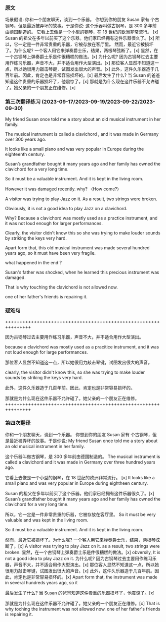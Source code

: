 ### 原文
场景假设: 
你和一个朋友聊天，谈到一个乐器。 
你想到你的朋友 Susan 家有 个古钢琴，但是最近被弄坏的故事。于是你说:
这个乐器叫做古钢琴，是 300 多年前由德国制造的。
它看上去像是一个小型的钢琴，在 18 世纪的欧洲非常流行。 [x]
Susan 的祖父在多年以前买了这个乐器。他们家已经拥有这件乐器很久了。[x]
所以，它一定是一件非常贵重的乐器，它被存放在客厅里。
然而，最近它被损坏了。为什么呢?
一个客人用它来弹奏爵士乐，结果，两根琴弦断了。[x]
显然，在一个古钢琴上弹奏爵士乐是件很糟糕的做法。[x]
为什么呢? 因为古钢琴过去主要用作练习乐器，声音不大，并不适合用作大型演出。[x]
那位客人显然不知道这一点，所以她很用力敲击琴键，试图发出很大的声音。[x]
此外，这件久乐器造于几百年前。因此，肯定也是非常容易损坏的。[x]
最后发生了什么?
当 Susan 的爸爸知道这件贵重的乐器损坏了，他震惊了。[x]
那就是为什么现在这件乐器不允许碰了。她父亲的一个朋友正在维修。[x]

### 第三次翻译练习 (2023-09-17/2023-09-19/2023-09-22/2023-09-30)
My friend Susan once told me a story about an old musical instrument in her family.

The musical instrument is called a clavichord , and it was made in Germany over 300 years ago.

It looks like a small piano and was very popular in Europe during the eighteenth century.

Susan’s grandfather bought it many years ago and her family has owned the clavichord for a very long time.

So it must be a valuable instrument. And it is kept in the living room.

However it was damaged recently. why? （How come?）

A visitor was trying to play Jazz on it. As a result, two strings were broken.

Obviously, it is not a good idea to play Jazz on a clavichord.

Why? Because a clavichord was mostly used as a practice instrument, and it was not loud enough for larger performances.

Clearly, the visitor didn't know this so she was trying to make louder sounds by striking the keys very hard.

Apart form that, this old musical instrument was made several hundred years ago, so it must have been very fragile.

what happened in the end ?

Susan's father was shocked, when he learned this precious instrument was damaged.

That is why touching the clavichord is not allowed now.

one of her father's friends is repairing it.

### 疑难句
+++++++++++++++++++++++++++++++++++++++++++++++++++++++++++++++

因为古钢琴过去主要用作练习乐器，声音不大，并不适合用作大型演出。 

because a clavichord was mostly used as a pracitice instrument, 
and it was not loud enough for large performances.

那位客人显然不知道这一点，所以她很用力敲击琴键，试图发出很大的声音。

clearly, the visitor didn't know this, so she was trying to make louder sounds by striking the keys very hard.

此外，这件久乐器造于几百年前。因此，肯定也是非常容易损坏的。

那就是为什么现在这件乐器不允许碰了。她父亲的一个朋友正在维修。
+++++++++++++++++++++++++++++++++++++++++++++++++++++++++++++++


### 第四次翻译
你和一个朋友聊天，谈到一个乐器。 
你想到你的朋友 Susan 家有 个古钢琴，但是最近被弄坏的故事。于是你说:
My friend Susan once told me a story about an old musical instrument in her family.

这个乐器叫做古钢琴，是 300 多年前由德国制造的。
The musical instrument is called a clavichord and it was made in Germany over three hundred years ago.

它看上去像是一个小型的钢琴，在 18 世纪的欧洲非常流行。 [x]
It looks like a small piano and was very popular in Europe during eightheen century.

Susan 的祖父在多年以前买了这个乐器。他们家已经拥有这件乐器很久了。[x]
Susan’s grandfather bought it many years ago and her family has owned the clavichord for a very long time.

所以，它一定是一件非常贵重的乐器，它被存放在客厅里。
So it must be very valuable and was kept in the living room.

So it must be a valuable instrument. And it is kept in the living room.

然而，最近它被损坏了。为什么呢?
一个客人用它来弹奏爵士乐，结果，两根琴弦断了。[x]
A visitor was trying to play Jazz on it. as a result, two strings were broken.
显然，在一个古钢琴上弹奏爵士乐是件很糟糕的做法。[x]
obversily, It is not a good idea to play Jazz on it.
为什么呢? 因为古钢琴过去主要用作练习乐器，声音不大，并不适合用作大型演出。[x]
那位客人显然不知道这一点，所以她很用力敲击琴键，试图发出很大的声音。[x]
此外，这件久乐器造于几百年前。因此，肯定也是非常容易损坏的。[x]
Apart form that, the instrument was made in several hundreds years ago, so it

最后发生了什么?
当 Susan 的爸爸知道这件贵重的乐器损坏了，他震惊了。[x]

那就是为什么现在这件乐器不允许碰了。她父亲的一个朋友正在维修。[x]
That is why toching the instrument was not allowed now. one of her father's friends is repairing it.











